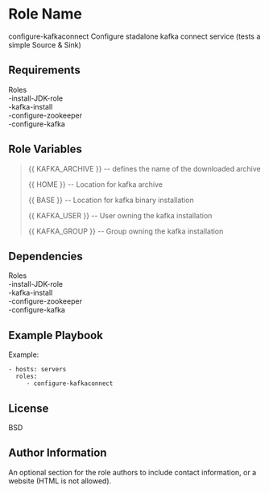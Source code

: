 Role Name
=========

configure-kafkaconnect
Configure stadalone kafka connect service (tests a simple Source & Sink)

Requirements
------------

Roles <br />
-install-JDK-role<br />
-kafka-install<br />
-configure-zookeeper<br />
-configure-kafka<br />


Role Variables
--------------

>{{ KAFKA_ARCHIVE }} -- defines the name of the downloaded archive
>
>{{ HOME }} -- Location for kafka archive
>
>{{ BASE }} -- Location for kafka binary installation
>
>{{ KAFKA_USER }} -- User owning the kafka installation
>
>{{ KAFKA_GROUP }} -- Group owning the kafka installation

Dependencies
------------
Roles <br />
-install-JDK-role<br />
-kafka-install<br />
-configure-zookeeper<br />
-configure-kafka<br />


Example Playbook
----------------

Example:

    - hosts: servers
      roles:
         - configure-kafkaconnect

License
-------

BSD

Author Information
------------------

An optional section for the role authors to include contact information, or a website (HTML is not allowed).
